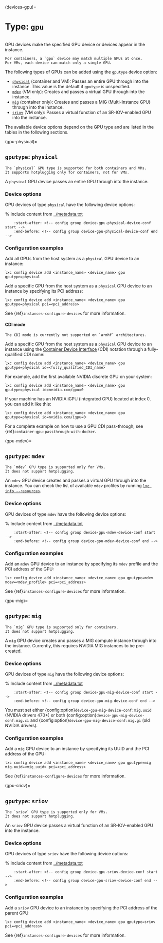 (devices-gpu)=
# Type: `gpu`

```{youtube} https://www.youtube.com/watch?v=T0aV2LsMpoA
```

GPU devices make the specified GPU device or devices appear in the instance.

```{note}
For containers, a `gpu` device may match multiple GPUs at once.
For VMs, each device can match only a single GPU.
```

The following types of GPUs can be added using the `gputype` device option:

- [`physical`](gpu-physical) (container and VM): Passes an entire GPU through into the instance.
  This value is the default if `gputype` is unspecified.
- [`mdev`](gpu-mdev) (VM only): Creates and passes a virtual GPU through into the instance.
- [`mig`](gpu-mig) (container only): Creates and passes a MIG (Multi-Instance GPU) through into the instance.
- [`sriov`](gpu-sriov) (VM only): Passes a virtual function of an SR-IOV-enabled GPU into the instance.

The available device options depend on the GPU type and are listed in the tables in the following sections.

(gpu-physical)=
## `gputype`: `physical`

```{note}
The `physical` GPU type is supported for both containers and VMs.
It supports hotplugging only for containers, not for VMs.
```

A `physical` GPU device passes an entire GPU through into the instance.

### Device options

GPU devices of type `physical` have the following device options:

% Include content from [../metadata.txt](../metadata.txt)
```{include} ../metadata.txt
    :start-after: <!-- config group device-gpu-physical-device-conf start -->
    :end-before: <!-- config group device-gpu-physical-device-conf end -->
```

### Configuration examples

Add all GPUs from the host system as a `physical` GPU device to an instance:

    lxc config device add <instance_name> <device_name> gpu gputype=physical

Add a specific GPU from the host system as a `physical` GPU device to an instance by specifying its PCI address:

    lxc config device add <instance_name> <device_name> gpu gputype=physical pci=<pci_address>

See {ref}`instances-configure-devices` for more information.

#### CDI mode

```{note}
The CDI mode is currently not supported on `armhf` architectures.
```

Add a specific GPU from the host system as a `physical` GPU device to an instance using the [Container Device Interface](https://github.com/cncf-tags/container-device-interface) (CDI) notation through a fully-qualified CDI name:

    lxc config device add <instance_name> <device_name> gpu gputype=physical id=<fully_qualified_CDI_name>

For example, add the first available NVIDIA discrete GPU on your system:

    lxc config device add <instance_name> <device_name> gpu gputype=physical id=nvidia.com/gpu=0

If your machine has an NVIDIA iGPU (integrated GPU) located at index 0, you can add it like this:

    lxc config device add <instance_name> <device_name> gpu gputype=physical id=nvidia.com/igpu=0

For a complete example on how to use a GPU CDI pass-through, see {ref}`container-gpu-passthrough-with-docker`.

(gpu-mdev)=
## `gputype`: `mdev`

```{note}
The `mdev` GPU type is supported only for VMs.
It does not support hotplugging.
```

An `mdev` GPU device creates and passes a virtual GPU through into the instance.
You can check the list of available `mdev` profiles by running [`lxc info --resources`](lxc_info.md).

### Device options

GPU devices of type `mdev` have the following device options:

% Include content from [../metadata.txt](../metadata.txt)
```{include} ../metadata.txt
    :start-after: <!-- config group device-gpu-mdev-device-conf start -->
    :end-before: <!-- config group device-gpu-mdev-device-conf end -->
```

### Configuration examples

Add an `mdev` GPU device to an instance by specifying its `mdev` profile and the PCI address of the GPU:

    lxc config device add <instance_name> <device_name> gpu gputype=mdev mdev=<mdev_profile> pci=<pci_address>

See {ref}`instances-configure-devices` for more information.

(gpu-mig)=
## `gputype`: `mig`

```{note}
The `mig` GPU type is supported only for containers.
It does not support hotplugging.
```

A `mig` GPU device creates and passes a MIG compute instance through into the instance.
Currently, this requires NVIDIA MIG instances to be pre-created.

### Device options

GPU devices of type `mig` have the following device options:

% Include content from [../metadata.txt](../metadata.txt)
```{include} ../metadata.txt
    :start-after: <!-- config group device-gpu-mig-device-conf start -->
    :end-before: <!-- config group device-gpu-mig-device-conf end -->
```

You must set either {config:option}`device-gpu-mig-device-conf:mig.uuid` (NVIDIA drivers 470+) or both {config:option}`device-gpu-mig-device-conf:mig.ci` and {config:option}`device-gpu-mig-device-conf:mig.gi` (old NVIDIA drivers).

### Configuration examples

Add a `mig` GPU device to an instance by specifying its UUID and the PCI address of the GPU:

    lxc config device add <instance_name> <device_name> gpu gputype=mig mig.uuid=<mig_uuid> pci=<pci_address>

See {ref}`instances-configure-devices` for more information.

(gpu-sriov)=
## `gputype`: `sriov`

```{note}
The `sriov` GPU type is supported only for VMs.
It does not support hotplugging.
```

An `sriov` GPU device passes a virtual function of an SR-IOV-enabled GPU into the instance.

### Device options

GPU devices of type `sriov` have the following device options:

% Include content from [../metadata.txt](../metadata.txt)
```{include} ../metadata.txt
    :start-after: <!-- config group device-gpu-sriov-device-conf start -->
    :end-before: <!-- config group device-gpu-sriov-device-conf end -->
```

### Configuration examples

Add a `sriov` GPU device to an instance by specifying the PCI address of the parent GPU:

    lxc config device add <instance_name> <device_name> gpu gputype=sriov pci=<pci_address>

See {ref}`instances-configure-devices` for more information.
